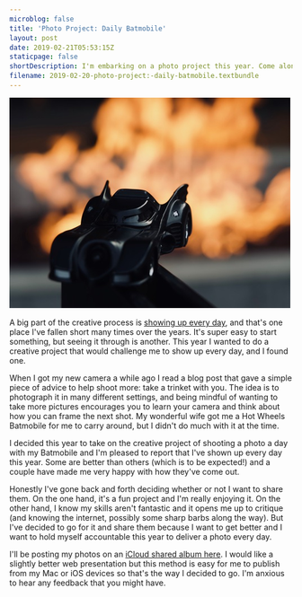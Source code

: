```yaml
---
microblog: false
title: 'Photo Project: Daily Batmobile'
layout: post
date: 2019-02-21T05:53:15Z
staticpage: false
shortDescription: I'm embarking on a photo project this year. Come along for the journey, won't you?
filename: 2019-02-20-photo-project:-daily-batmobile.textbundle
---
```

![](assets/fire.jpeg)

A big part of the creative process is [showing up every day](https://shawnblanc.net/2015/04/how-to-show-up-every-day/), and that's one place I've fallen short many times over the years. It's super easy to start something, but seeing it through is another. This year I wanted to do a creative project that would challenge me to show up every day, and I found one.

When I got my new camera a while ago I read a blog post that gave a simple piece of advice to help shoot more: take a trinket with you. The idea is to photograph it in many different settings, and being mindful of wanting to take more pictures encourages you to learn your camera and think about how you can frame the next shot. My wonderful wife got me a Hot Wheels Batmobile for me to carry around, but I didn't do much with it at the time.

I decided this year to take on the creative project of shooting a photo a day with my Batmobile and I'm pleased to report that I've shown up every day this year. Some are better than others (which is to be expected!) and a couple have made me very happy with how they've come out.

Honestly I've gone back and forth deciding whether or not I want to share them. On the one hand, it's a fun project and I'm really enjoying it. On the other hand, I know my skills aren't fantastic and it opens me up to critique (and knowing the internet, possibly some sharp barbs along the way). But I've decided to go for it and share them because I want to get better and I want to hold myself accountable this year to deliver a photo every day.

I'll be posting my photos on an [iCloud shared album here](https://www.icloud.com/sharedalbum/#B0wJ0DiRHJ6Gv47). I would like a slightly better web presentation but this method is easy for me to publish from my Mac or iOS devices so that's the way I decided to go. I'm anxious to hear any feedback that you might have.
